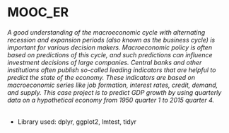 # MOOC_ER
###### A good understanding of the macroeconomic cycle with alternating recession and expansion periods (also known as the business cycle) is important for various decision makers. Macroeconomic policy is often based on predictions of this cycle, and such predictions can influence investment decisions of large companies. Central banks and other institutions often publish so-called leading indicators that are helpful to predict the state of the economy. These indicators are based on macroeconomic series like job formation, interest rates, credit, demand, and supply. This case project is to predict GDP growth by using quarterly data on a hypothetical economy from 1950 quarter 1 to 2015 quarter 4.

* Library used: dplyr, ggplot2, lmtest, tidyr
